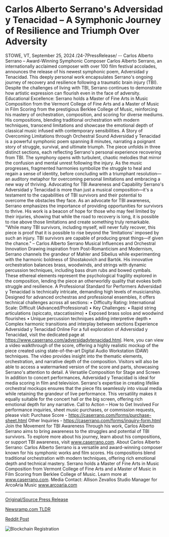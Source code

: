 # Carlos Alberto Serrano's Adversidad y Tenacidad – A Symphonic Journey of Resilience and Triumph Over Adversity

STOWE, VT, September 25, 2024 /24-7PressRelease/ -- Carlos Alberto Serrano – Award-Winning Symphonic Composer  Carlos Alberto Serrano, an internationally acclaimed composer with over 100 film festival accolades, announces the release of his newest symphonic poem, Adversidad y Tenacidad. This deeply personal work encapsulates Serrano's ongoing journey of recovery and resilience following a traumatic brain injury (TBI). Despite the challenges of living with TBI, Serrano continues to demonstrate how artistic expression can flourish even in the face of adversity.  Educational Excellence: Serrano holds a Master of Fine Arts in Music Composition from the Vermont College of Fine Arts and a Master of Music in Film Scoring from the prestigious Berklee College of Music, reinforcing his mastery of orchestration, composition, and scoring for diverse mediums.  His compositions, blending traditional orchestration with modern techniques, transcend limitations and showcase the emotional depth of classical music infused with contemporary sensibilities.  A Story of Overcoming Limitations through Orchestral Sound  Adversidad y Tenacidad is a powerful symphonic poem spanning 8 minutes, narrating a poignant story of struggle, survival, and ultimate triumph. The piece unfolds in three distinct sections, each reflecting Serrano's personal experience recovering from TBI. The symphony opens with turbulent, chaotic melodies that mirror the confusion and mental unrest following the injury. As the music progresses, fragmented harmonies symbolize the struggle to heal and regain a sense of identity, before concluding with a triumphant resolution—an auditory metaphor for overcoming personal limitations and embracing a new way of thriving.  Advocating for TBI Awareness and Capability  Serrano's Adversidad y Tenacidad is more than just a musical composition—it's a testament to the capabilities of TBI survivors and their potential to overcome the obstacles they face. As an advocate for TBI awareness, Serrano emphasizes the importance of providing opportunities for survivors to thrive. His work is a beacon of hope for those who may feel limited by their injuries, showing that while the road to recovery is long, it is possible to rise above those limitations and create something truly remarkable.  "While many TBI survivors, including myself, will never fully recover, this piece is proof that it is possible to rise beyond the 'limitations' imposed by such an injury. TBI survivors are capable of producing great things—if given the chance." 										 – Carlos Alberto Serrano  Musical Influences and Orchestral Innovation  Drawing inspiration from Post-Romanticism and Modernism, Serrano channels the grandeur of Mahler and Sibelius while experimenting with the harmonic boldness of Shostakovich and Bartók. His innovative orchestration balances brass, woodwinds, and strings with dynamic percussion techniques, including bass drum rubs and bowed cymbals. These ethereal elements represent the psychological fragility explored in the composition, lending the piece an otherworldly quality that evokes both struggle and resilience.  A Professional Standard for Performers  Adversidad y Tenacidad is technically intricate, demanding high levels of musicianship. Designed for advanced orchestras and professional ensembles, it offers technical challenges across all sections:  •	Difficulty Rating: International Scale: Difficult (Advanced/Professional) •	Key Challenges: •	Rapid string articulations (spiccato, staccatissimo) •	Exposed brass solos and woodwind flourishes •	Unique percussion techniques adding interpretive depth •	Complex harmonic transitions and interplay between sections  Experience Adversidad y Tenacidad Online  For a full exploration of Adversidad y Tenacidad, visit the dedicated page at https://www.caserrano.com/adversidadytenacidad.html. Here, you can view a video walkthrough of the score, offering a highly realistic mockup of the piece created using state-of-the-art Digital Audio Workstation (DAW) techniques. The video provides insight into the thematic elements, orchestration, and narrative depth of the composition. Visitors will also be able to access a watermarked version of the score and parts, showcasing Serrano's attention to detail.  A Versatile Composition for Stage and Screen  In addition to concert performances, Adversidad y Tenacidad is ideal for media scoring in film and television. Serrano's expertise in creating lifelike orchestral mockups ensures that the piece fits seamlessly into visual media while retaining the grandeur of live performance. This versatility makes it equally suitable for the concert hall or the big screen, offering rich emotional depth for any narrative.  Call to Action – How to Get Involved  For performance inquiries, sheet music purchases, or commission requests, please visit: Purchase Score - https://caserrano.com/forms/purchase-sheet.html Other Inquiries - https://caserrano.com/forms/inquiry-form.html  Join the Movement for TBI Awareness  Through his work, Carlos Alberto Serrano aims to bring awareness to the struggles and potential of TBI survivors. To explore more about his journey, learn about his compositions, or support TBI awareness, visit www.caserrano.com.  About Carlos Alberto Serrano: Carlos Alberto Serrano is a versatile and award-winning composer known for his symphonic works and film scores. His compositions blend traditional orchestration with modern techniques, offering rich emotional depth and technical mastery. Serrano holds a Master of Fine Arts in Music Composition from Vermont College of Fine Arts and a Master of Music in Film Scoring from Berklee College of Music. Learn more at www.caserrano.com.  Media Contact: Allison Zevallos Studio Manager for ArcoAria Music www.arcoaria.com 

---

[Original/Source Press Release](https://www.24-7pressrelease.com/press-release/514627/carlos-alberto-serranos-adversidad-y-tenacidad-a-symphonic-journey-of-resilience-and-triumph-over-adversity)
                    

[Newsramp.com TLDR](None) 



[Reddit Post](https://www.reddit.com/r/Lifestyle_Culture/comments/1foyk9d/awardwinning_composer_releases_new_symphonic_work/) 



![Blockchain Registration](https://cdn.newsramp.app/24-7PressRelease/qrcode/249/25/hintGdsW.webp)